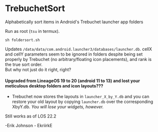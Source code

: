 # TrebuchetSort
 Alphabetically sort items in Android's Trebuchet launcher app folders

Run as root (`tsu` in termux).  
```shell
sh foldersort.sh
```

Updates `/data/data/com.android.launcher3/databases/launcher.db`.  cellX and cellY parameters seem to be ignored in folders despite being set properly 
by Trebuchet (no arbitrary/floating icon placements), and rank is the true sort order.  
But why not just do it right, right?

#### Upgraded from LineageOS 19 to 20 (android 11 to 13) and lost your meticulous desktop folders and icon layouts???  
 - Trebuchet now stores the layouts in `launcher_X_by_Y.db` and you can restore your old layout by copying `launcher.db` over the corresponding XbyY.db.  *You will lose your widgets, however.*

Still works as of LOS 22.2

-Erik Johnson - EkriirkE
